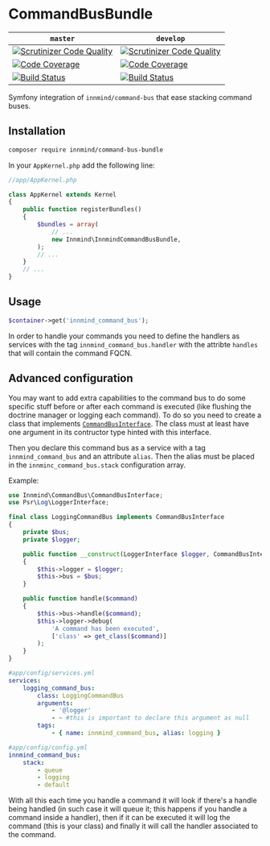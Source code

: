 # CommandBusBundle

| `master` | `develop` |
|----------|-----------|
| [![Scrutinizer Code Quality](https://scrutinizer-ci.com/g/Innmind/CommandBusBundle/badges/quality-score.png?b=master)](https://scrutinizer-ci.com/g/Innmind/CommandBusBundle/?branch=master) | [![Scrutinizer Code Quality](https://scrutinizer-ci.com/g/Innmind/CommandBusBundle/badges/quality-score.png?b=develop)](https://scrutinizer-ci.com/g/Innmind/CommandBusBundle/?branch=develop) |
| [![Code Coverage](https://scrutinizer-ci.com/g/Innmind/CommandBusBundle/badges/coverage.png?b=master)](https://scrutinizer-ci.com/g/Innmind/CommandBusBundle/?branch=master) | [![Code Coverage](https://scrutinizer-ci.com/g/Innmind/CommandBusBundle/badges/coverage.png?b=develop)](https://scrutinizer-ci.com/g/Innmind/CommandBusBundle/?branch=develop) |
| [![Build Status](https://scrutinizer-ci.com/g/Innmind/CommandBusBundle/badges/build.png?b=master)](https://scrutinizer-ci.com/g/Innmind/CommandBusBundle/build-status/master) | [![Build Status](https://scrutinizer-ci.com/g/Innmind/CommandBusBundle/badges/build.png?b=develop)](https://scrutinizer-ci.com/g/Innmind/CommandBusBundle/build-status/develop) |

Symfony integration of `innmind/command-bus` that ease stacking command buses.

## Installation

```sh
composer require innmind/command-bus-bundle
```

In your `AppKernel.php` add the following line:
```php
//app/AppKernel.php

class AppKernel extends Kernel
{
    public function registerBundles()
    {
        $bundles = array(
            // ...
            new Innmind\InnmindCommandBusBundle,
        );
        // ...
    }
    // ...
}
```

## Usage

```php
$container->get('innmind_command_bus');
```

In order to handle your commands you need to define the handlers as services with the tag `innmind_command_bus.handler` with the attribte `handles` that will contain the command FQCN.

## Advanced configuration

You may want to add extra capabilities to the command bus to do some specific stuff before or after each command is executed (like flushing the doctrine manager or logging each command).
To do so you need to create a class that implements [`CommandBusInterface`](https://github.com/Innmind/CommandBus/blob/master/src/CommandBusInterface.php). The class must at least have one argument in its contructor type hinted with this interface.

Then you declare this command bus as a service with a tag `innmind_command_bus` and an attribute `alias`. Then the alias must be placed in the `innminc_command_bus.stack` configuration array.

Example:
```php
use Innmind\CommandBus\CommandBusInterface;
use Psr\Log\LoggerInterface;

final class LoggingCommandBus implements CommandBusInterface
{
    private $bus;
    private $logger;

    public function __construct(LoggerInterface $logger, CommandBusInterface $bus)
    {
        $this->logger = $logger;
        $this->bus = $bus;
    }

    public function handle($command)
    {
        $this->bus->handle($command);
        $this->logger->debug(
            'A command has been executed',
            ['class' => get_class($command)]
        );
    }
}
```

```yml
#app/config/services.yml
services:
    logging_command_bus:
        class: LoggingCommandBus
        arguments:
            - '@logger'
            - ~ #this is important to declare this argument as null
        tags:
            - { name: innmind_command_bus, alias: logging }
```

```yml
#app/config/config.yml
innmind_command_bus:
    stack:
        - queue
        - logging
        - default
```

With all this each time you handle a command it will look if there's a handle being handled (in such case it will queue it; this happens if you handle a command inside a handler), then if it can be executed it will log the command (this is your class) and finally it will call the handler associated to the command.
